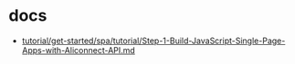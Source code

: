 # docs

- [tutorial/get-started/spa/tutorial/Step-1-Build-JavaScript-Single-Page-Apps-with-Aliconnect-API.md](Single-Page-Apps-with-Aliconnect-API)
